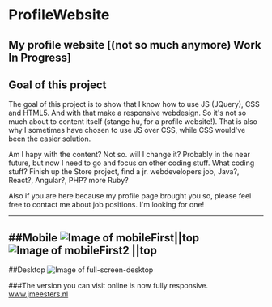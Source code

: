 # ProfileWebsite
My profile website [(not so much anymore) Work In Progress]
---

## Goal of this project
The goal of this project is to show that I know how to use JS (JQuery), CSS and HTML5.
And with that make a responsive webdesign. So it's not so much about to content itself (stange hu, for a profile website!).
That is also why I sometimes have chosen to use JS over CSS, while CSS would've been the easier solution.

Am I hapy with the content? Not so.
will I change it? Probably in the near future, but now I need to go and focus on other coding stuff.
What coding stuff? Finish up the Store project, find a jr. webdevelopers job, Java?, React?, Angular?, PHP? more Ruby?

Also if you are here because my profile page brought you so, please feel free to contact me about job positions.
I'm looking for one!

***

##Mobile
![Image of mobileFirst||top](http://res.cloudinary.com/debyt5msz/image/upload/c_scale,w_380/v1486053971/Screenshot_2017-02-02-16-36-43_yhpltl.jpg) ![Image of mobileFirst2 ||top](http://res.cloudinary.com/debyt5msz/image/upload/c_scale,w_380/v1486054235/Screenshot_2017-02-02-16-38-24_i0t6pz.png)
- 
##Desktop
![Image of full-screen-desktop](http://res.cloudinary.com/debyt5msz/image/upload/v1486463330/Schermafbeelding_2017-02-07_om_11.27.36_s1blgo.png)

###The version you can visit online is now fully responsive.
www.jmeesters.nl

